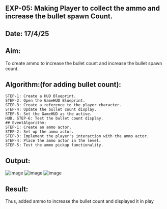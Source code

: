 ## EXP-05: Making Player to collect the ammo and increase the bullet spawn Count.
## Date: 17/4/25
## Aim:
To create ammo to increase the bullet count and increase the bullet spawn count.
## Algorithm:(for adding bullet count):
```
STEP-1: Create a HUD Blueprint.
STEP-2: Open the GameHUD Blueprint.
STEP-3: Create a reference to the player character.
STEP-4: Update the bullet count display.
STEP-5: Set the GameHUD as the active.
HUD. STEP-6: Test the bullet count display.
## EventAlgorithm:
STEP-1: Create an ammo actor.
STEP-2: Set up the ammo actor.
STEP-3: Implement the player's interaction with the ammo actor.
STEP-4: Place the ammo actor in the level.
STEP-5: Test the ammo pickup functionality.
```
## Output:
![image](https://github.com/user-attachments/assets/ec038f4f-c83f-4bd9-895b-17432eed006b)
![image](https://github.com/user-attachments/assets/8abbc605-c5cf-4632-8b04-49ca027d5a8b)
![image](https://github.com/user-attachments/assets/6e0141e4-3172-44ba-932b-3393568bae39)
## Result:
Thus, added ammo to increase the bullet count and displayed it in play
